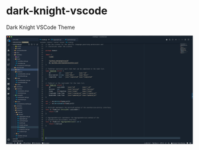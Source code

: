 # dark-knight-vscode

Dark Knight VSCode Theme

![image2](https://github.com/hasanozgan/dark-knight-vscode/blob/master/screenshot.png?raw=true)
